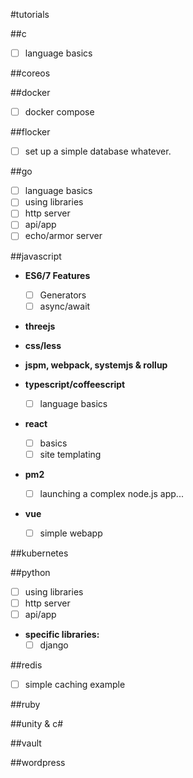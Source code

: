 #tutorials

##c
- [ ] language basics

##coreos

##docker
- [ ] docker compose

##flocker
- [ ] set up a simple database whatever.

##go
- [ ] language basics
- [ ] using libraries
- [ ] http server
- [ ] api/app
- [ ] echo/armor server

##javascript
- **ES6/7 Features**
  - [ ] Generators
  - [ ] async/await

- **threejs**

- **css/less**

- **jspm, webpack, systemjs & rollup**

- **typescript/coffeescript**
  - [ ] language basics

- **react**
  - [ ] basics
  - [ ] site templating

- **pm2**
  - [ ] launching a complex node.js app...

- **vue**
  - [ ] simple webapp

##kubernetes

##python
- [ ] using libraries
- [ ] http server
- [ ] api/app

- **specific libraries:**
  - [ ] django

##redis
- [ ] simple caching example

##ruby

##unity & c#

##vault

##wordpress
